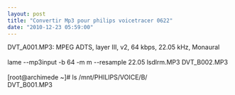 ```yaml
---
layout: post
title: "Convertir Mp3 pour philips voicetracer 0622"
date: "2010-12-23 05:59:00"
---
```

<div>DVT_A001.MP3: MPEG ADTS, layer III, v2,  64 kbps, 22.05 kHz, Monaural</div><div><br /></div>lame --mp3input -b 64 -m m --resample 22.05 lsdlrm.MP3 DVT_B002.MP3<br /><br />[root@archimede ~]# ls /mnt/PHILIPS/VOICE/B/<br />DVT_B001.MP3<br />
